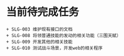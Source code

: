 当前待完成任务
=============
    + SLG-003 维护现有接口的文档
    + SLG-008 将领普通技能的发动的相关功能（三围天赋）
    + SLG-009 开发其他的相关技能
    + SLG-010 测试战斗场景，开发web的相关程序


